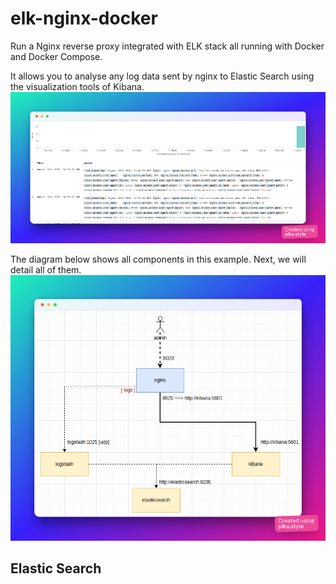 # elk-nginx-docker
Run a Nginx reverse proxy integrated with ELK stack all running with Docker and Docker Compose. 

It allows you to analyse any log data sent by nginx to Elastic Search using the visualization tools of Kibana.
![alt text](./images/kibana.png)

The diagram below shows all components in this example. Next, we will detail all of them.
![alt text](./images/diagram.png)

## Elastic Search
